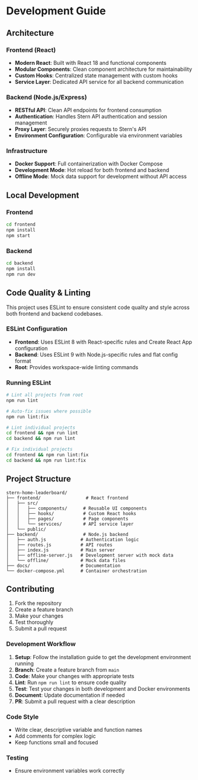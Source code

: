 # Development Guide

## Architecture

### Frontend (React)
- **Modern React**: Built with React 18 and functional components
- **Modular Components**: Clean component architecture for maintainability
- **Custom Hooks**: Centralized state management with custom hooks
- **Service Layer**: Dedicated API service for all backend communication

### Backend (Node.js/Express)
- **RESTful API**: Clean API endpoints for frontend consumption
- **Authentication**: Handles Stern API authentication and session management
- **Proxy Layer**: Securely proxies requests to Stern's API
- **Environment Configuration**: Configurable via environment variables

### Infrastructure
- **Docker Support**: Full containerization with Docker Compose
- **Development Mode**: Hot reload for both frontend and backend
- **Offline Mode**: Mock data support for development without API access

## Local Development

### Frontend
```bash
cd frontend
npm install
npm start
```

### Backend
```bash
cd backend
npm install
npm run dev
```

## Code Quality & Linting

This project uses ESLint to ensure consistent code quality and style across both frontend and backend codebases.

### ESLint Configuration

- **Frontend**: Uses ESLint 8 with React-specific rules and Create React App configuration
- **Backend**: Uses ESLint 9 with Node.js-specific rules and flat config format
- **Root**: Provides workspace-wide linting commands

### Running ESLint

```bash
# Lint all projects from root
npm run lint

# Auto-fix issues where possible
npm run lint:fix

# Lint individual projects
cd frontend && npm run lint
cd backend && npm run lint

# Fix individual projects
cd frontend && npm run lint:fix
cd backend && npm run lint:fix
```

## Project Structure
```
stern-home-leaderboard/
├── frontend/                 # React frontend
│   ├── src/
│   │   ├── components/      # Reusable UI components
│   │   ├── hooks/           # Custom React hooks
│   │   ├── pages/           # Page components
│   │   └── services/        # API service layer
│   └── public/
├── backend/                 # Node.js backend
│   ├── auth.js             # Authentication logic
│   ├── routes.js           # API routes
│   ├── index.js            # Main server
│   ├── offline-server.js   # Development server with mock data
│   └── offline/            # Mock data files
├── docs/                   # Documentation
└── docker-compose.yml      # Container orchestration
```

## Contributing

1. Fork the repository
2. Create a feature branch
3. Make your changes
4. Test thoroughly
5. Submit a pull request

### Development Workflow

1. **Setup**: Follow the installation guide to get the development environment running
2. **Branch**: Create a feature branch from `main`
3. **Code**: Make your changes with appropriate tests
4. **Lint**: Run `npm run lint` to ensure code quality
5. **Test**: Test your changes in both development and Docker environments
6. **Document**: Update documentation if needed
7. **PR**: Submit a pull request with a clear description

### Code Style

- Write clear, descriptive variable and function names
- Add comments for complex logic
- Keep functions small and focused

### Testing

- Ensure environment variables work correctly
